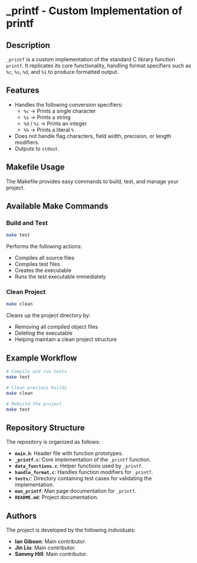 # _printf - Custom Implementation of printf

## Description
`_printf` is a custom implementation of the standard C library function `printf`. It replicates its core functionality, handling format specifiers such as `%c`, `%s`, `%d`, and `%i` to produce formatted output.

## Features
- Handles the following conversion specifiers:
    - `%c` → Prints a single character
    - `%s` → Prints a string
    - `%d` / `%i` → Prints an integer
    - `%%` → Prints a literal `%`
- Does not handle flag characters, field width, precision, or length modifiers.
- Outputs to `stdout`.

## Makefile Usage

The Makefile provides easy commands to build, test, and manage your project.

## Available Make Commands

### Build and Test
```bash
make test
```
Performs the following actions:
- Compiles all source files
- Compiles test files
- Creates the executable
- Runs the test executable immediately

### Clean Project
```bash
make clean
```
Cleans up the project directory by:
- Removing all compiled object files
- Deleting the executable
- Helping maintain a clean project structure

## Example Workflow

```bash
# Compile and run tests
make test

# Clean previous builds
make clean

# Rebuild the project
make test
```

## Repository Structure
The repository is organized as follows:
- **`main.h`**: Header file with function prototypes.
- **`_printf.c`**: Core implementation of the `_printf` function.
- **`data_functions.c`**: Helper functions used by `_printf`.
- **`handle_format.c`**: Handles function modifiers for `_printf`.
- **`tests/`**: Directory containing test cases for validating the implementation.
- **`man_printf`**: Man page documentation for `_printf`.
- **`README.md`**: Project documentation.

## Authors
The project is developed by the following individuals:
- **Ian Gibson**: Main contributor.
- **Jin Liu**: Main contributor.
- **Sammy Hill**: Main contributor.
